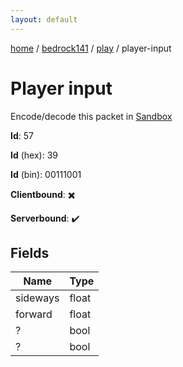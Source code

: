 ```yaml
---
layout: default
---
```


[home](/)  /  [bedrock141](/protocol/bedrock141)  /  [play](/protocol/bedrock141/play)  /  player-input

# Player input

Encode/decode this packet in [Sandbox](../../../sandbox/bedrock141#play.player_input)

**Id**: 57

**Id** (hex): 39

**Id** (bin): 00111001

**Clientbound**: ✖️

**Serverbound**: ✔️

## Fields

Name | Type
---|---
sideways | float
forward | float
? | bool
? | bool
